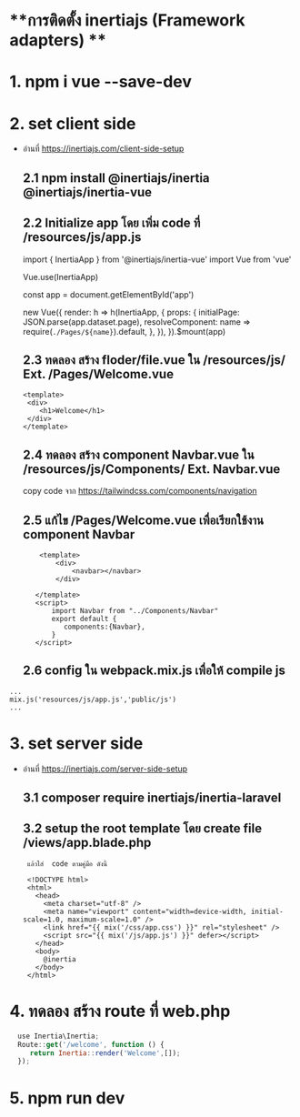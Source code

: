 # **การติดตั้ง  inertiajs (Framework adapters) **
# 1. npm i vue --save-dev
# 2. set client side 
   * อ่านที่ https://inertiajs.com/client-side-setup
     ## 2.1 npm install @inertiajs/inertia @inertiajs/inertia-vue
     ## 2.2 Initialize app โดย เพิ่ม code ที่ /resources/js/app.js
        
        import { InertiaApp } from '@inertiajs/inertia-vue'
        import Vue from 'vue'

        Vue.use(InertiaApp)

        const app = document.getElementById('app')

        new Vue({
          render: h => h(InertiaApp, {
            props: {
              initialPage: JSON.parse(app.dataset.page),
              resolveComponent: name => require(`./Pages/${name}`).default,
            },
          }),
        }).$mount(app)
        
     ## 2.3 ทดลอง สร้าง floder/file.vue  ใน /resources/js/  Ext.   /Pages/Welcome.vue
        ```
        <template>
         <div>
            <h1>Welcome</h1>
         </div>
        </template>
        ```
     ## 2.4 ทดลอง สร้าง component Navbar.vue ใน /resources/js/Components/  Ext.   Navbar.vue
        copy code จาก  https://tailwindcss.com/components/navigation  
        
     ## 2.5 แก้ไข  /Pages/Welcome.vue เพื่อเรียกใช้งาน component Navbar
     ```
         <template>
             <div>
                 <navbar></navbar>
             </div>

        </template>
        <script>
            import Navbar from "../Components/Navbar"
            export default {
               components:{Navbar},
            }
        </script>
     ```

     ## 2.6 config  ใน webpack.mix.js เพื่อให้ compile js 
    
    ...
    mix.js('resources/js/app.js','public/js')
    ...
    

# 3. set server side 
 * อ่านที่ https://inertiajs.com/server-side-setup
     ## 3.1 composer require inertiajs/inertia-laravel

     ## 3.2 setup the root template  โดย   create file /views/app.blade.php
        แล้วใส่  code ตามคู่มือ ดังนี้

        <!DOCTYPE html>
        <html>
          <head>
            <meta charset="utf-8" />
            <meta name="viewport" content="width=device-width, initial-scale=1.0, maximum-scale=1.0" />
            <link href="{{ mix('/css/app.css') }}" rel="stylesheet" />
            <script src="{{ mix('/js/app.js') }}" defer></script>
          </head>
          <body>
            @inertia
          </body>
        </html>
    
# 4. ทดลอง สร้าง route ที่ web.php
```javascript
  use Inertia\Inertia;
  Route::get('/welcome', function () {
     return Inertia::render('Welcome',[]);
  });
  ```

# 5. npm run dev
